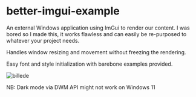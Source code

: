 # better-imgui-example

An external Windows application using ImGui to render our content. I was bored so I made this, it works flawless and can easily be re-purposed to whatever your project needs. 

Handles window resizing and movement without freezing the rendering. 

Easy font and style initialization with barebone examples provided.

![billede](https://github.com/REVRBE/better-imgui-example/assets/129604052/f2b9db70-a059-4534-8491-fd19e460ea6f)

NB: Dark mode via DWM API might not work on Windows 11
